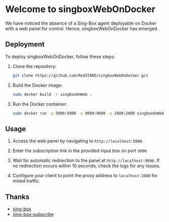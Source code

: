 # **Welcome to singboxWebOnDocker**

We have noticed the absence of a Sing-Box agent deployable on Docker with a web panel for control. Hence, singboxWebOnDocker has emerged.

## Deployment
To deploy singboxWebOnDocker, follow these steps:

1. Clone the repository:

    ```bash
    git clone https://github.com/RedSTARO/singboxWebOnDocker.git
    ```

2. Build the Docker image:

    ```bash
    sudo docker build -t singboxOnWeb .
    ```

3. Run the Docker container:

    ```bash
    sudo docker run -p 5000:5000 -p 9090:9090 -p 2080:2080 singboxOnWeb
    ```

## Usage
1. Access the web panel by navigating to `http://localhost:5000`.
2. Enter the subscription link in the provided input box on port `5000`.
3. Wait for automatic redirection to the panel at `http://localhost:9090`. If no redirection occurs within 10 seconds, check the logs for any issues.

4. Configure your client to point the proxy address to `localhost:2080` for mixed traffic.

## Thanks
- [sing-box](https://github.com/SagerNet/sing-box)
- [sing-box-subscribe](https://github.com/Toperlock/sing-box-subscribe)